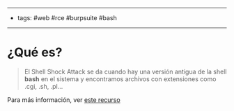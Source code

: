 --------
- tags: #web #rce #burpsuite #bash
--------------
# ¿Qué es?
> El Shell Shock Attack se da cuando hay una versión antigua de la shell __bash__ en el sistema y encontramos archivos con extensiones como
> .cgi, .sh, .pl...

Para más información, ver [este recurso](https://blog.cloudflare.com/inside-shellshock/)